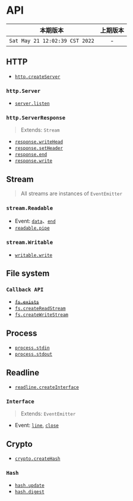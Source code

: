 # API

|本期版本| 上期版本 
|:---:|:---:
`Sat May 21 12:02:39 CST 2022` | -

## HTTP

* [`http.createServer`](https://nodejs.org/dist/latest-v16.x/docs/api/http.html#httpcreateserveroptions-requestlistener)

### `http.Server`

* [`server.listen`](https://nodejs.org/dist/latest-v16.x/docs/api/net.html#serverlisten)

### `http.ServerResponse`

> Extends: `Stream`

* [`response.writeHead`](https://nodejs.org/dist/latest-v16.x/docs/api/http.html#responsewriteheadstatuscode-statusmessage-headers)
* [`response.setHeader`](https://nodejs.org/dist/latest-v16.x/docs/api/http.html#responsesetheadername-value)
* [`response.end`](https://nodejs.org/dist/latest-v16.x/docs/api/http.html#responseenddata-encoding-callback)
* [`response.write`](https://nodejs.org/dist/latest-v16.x/docs/api/http.html#responsewritechunk-encoding-callback)

## Stream

> All streams are instances of `EventEmitter`

### `stream.Readable`

* Event: [`data`](https://nodejs.org/dist/latest-v16.x/docs/api/stream.html#event-data)、[`end`](https://nodejs.org/dist/latest-v16.x/docs/api/stream.html#event-end)
* [`readable.pipe`](https://nodejs.org/dist/latest-v16.x/docs/api/stream.html#readablepipedestination-options)

### `stream.Writable`

* [`writable.write`](https://nodejs.org/dist/latest-v16.x/docs/api/stream.html#writablewritechunk-encoding-callback)



## File system

### `Callback API`

* ~~[`fs.exists`](https://nodejs.org/dist/latest-v16.x/docs/api/fs.html#fswritefilefile-data-options-callback)~~
* [`fs.createReadStream`](https://nodejs.org/dist/latest-v16.x/docs/api/fs.html#fscreatereadstreampath-options)
* [`fs.createWriteStream`](https://nodejs.org/dist/latest-v16.x/docs/api/fs.html#fscreatewritestreampath-options)


## Process

* [`process.stdin`](https://nodejs.org/dist/latest-v16.x/docs/api/process.html#processstdin)
* [`process.stdout`](https://nodejs.org/dist/latest-v16.x/docs/api/process.html#processstdout)

## Readline

* [`readline.createInterface`](https://nodejs.org/dist/latest-v16.x/docs/api/readline.html#readlinecreateinterfaceoptions)

### `Interface`

> Extends: `EventEmitter`

* Event: [`line`](https://nodejs.org/dist/latest-v16.x/docs/api/readline.html#event-line), [`close`](https://nodejs.org/dist/latest-v16.x/docs/api/readline.html#event-close)

## Crypto

* [`crypto.createHash`](https://nodejs.org/dist/latest-v16.x/docs/api/crypto.html#cryptocreatehashalgorithm-options)

### `Hash`

* [`hash.update`](https://nodejs.org/dist/latest-v16.x/docs/api/crypto.html#hashupdatedata-inputencoding)
* [`hash.digest`](https://nodejs.org/dist/latest-v16.x/docs/api/crypto.html#hashdigestencoding)